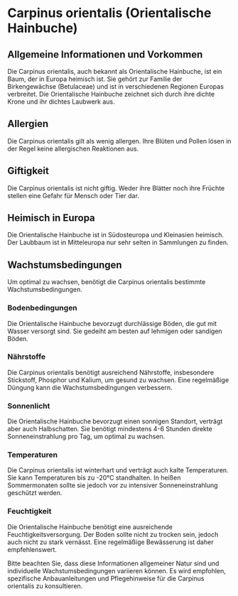 # Carpinus orientalis (Orientalische Hainbuche)

## Allgemeine Informationen und Vorkommen
Die Carpinus orientalis, auch bekannt als Orientalische Hainbuche, ist ein Baum, der in Europa heimisch ist. Sie gehört zur Familie der Birkengewächse (Betulaceae) und ist in verschiedenen Regionen Europas verbreitet. Die Orientalische Hainbuche zeichnet sich durch ihre dichte Krone und ihr dichtes Laubwerk aus.

## Allergien
Die Carpinus orientalis gilt als wenig allergen. Ihre Blüten und Pollen lösen in der Regel keine allergischen Reaktionen aus.

## Giftigkeit
Die Carpinus orientalis ist nicht giftig. Weder ihre Blätter noch ihre Früchte stellen eine Gefahr für Mensch oder Tier dar.

## Heimisch in Europa
Die Orientalische Hainbuche ist in Südosteuropa und Kleinasien heimisch. Der Laubbaum ist in Mitteleuropa nur sehr selten in Sammlungen zu finden.

## Wachstumsbedingungen
Um optimal zu wachsen, benötigt die Carpinus orientalis bestimmte Wachstumsbedingungen.

### Bodenbedingungen
Die Orientalische Hainbuche bevorzugt durchlässige Böden, die gut mit Wasser versorgt sind. Sie gedeiht am besten auf lehmigen oder sandigen Böden.

### Nährstoffe
Die Carpinus orientalis benötigt ausreichend Nährstoffe, insbesondere Stickstoff, Phosphor und Kalium, um gesund zu wachsen. Eine regelmäßige Düngung kann die Wachstumsbedingungen verbessern.

### Sonnenlicht
Die Orientalische Hainbuche bevorzugt einen sonnigen Standort, verträgt aber auch Halbschatten. Sie benötigt mindestens 4-6 Stunden direkte Sonneneinstrahlung pro Tag, um optimal zu wachsen.

### Temperaturen
Die Carpinus orientalis ist winterhart und verträgt auch kalte Temperaturen. Sie kann Temperaturen bis zu -20°C standhalten. In heißen Sommermonaten sollte sie jedoch vor zu intensiver Sonneneinstrahlung geschützt werden.

### Feuchtigkeit
Die Orientalische Hainbuche benötigt eine ausreichende Feuchtigkeitsversorgung. Der Boden sollte nicht zu trocken sein, jedoch auch nicht zu stark vernässt. Eine regelmäßige Bewässerung ist daher empfehlenswert.

Bitte beachten Sie, dass diese Informationen allgemeiner Natur sind und individuelle Wachstumsbedingungen variieren können. Es wird empfohlen, spezifische Anbauanleitungen und Pflegehinweise für die Carpinus orientalis zu konsultieren.
